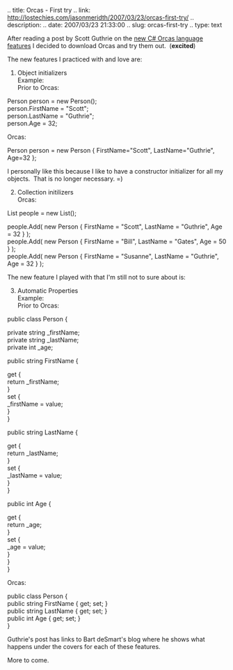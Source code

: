 .. title: Orcas - First try
.. link: http://lostechies.com/jasonmeridth/2007/03/23/orcas-first-try/
.. description: 
.. date: 2007/03/23 21:33:00
.. slug: orcas-first-try
.. type: text


After reading a post by Scott Guthrie on the [new C# Orcas language features](http://weblogs.asp.net/scottgu/archive/2007/03/08/new-c-orcas-language-features-automatic-properties-object-initializers-and-collection-initializers.aspx) I decided to download Orcas and try them out.  (**excited**)  
  
The new features I practiced with and love are:  
  


  1. Object initializers  
Example:  
Prior to Orcas:  


Person person = new Person();  
person.FirstName = "Scott";  
person.LastName = "Guthrie";  
person.Age = 32;

  
Orcas:  


Person person = new Person { FirstName="Scott", LastName="Guthrie", Age=32 };

I personally like this because I like to have a constructor initializer for all my objects.  That is no longer necessary. =)  
  
  

  2. Collection initilizers  
Orcas:  


List<Person> people = new List<Person>();  
  
people.Add( new Person { FirstName = "Scott", LastName = "Guthrie", Age = 32 } );  
people.Add( new Person { FirstName = "Bill", LastName = "Gates", Age = 50 } );  
people.Add( new Person { FirstName = "Susanne", LastName = "Guthrie", Age = 32 } );  
  
  
  
The new feature I played with that I'm still not to sure about is:

  3. Automatic Properties  
Example:  
Prior to Orcas:  
  


public class Person {  
  
private string _firstName;  
private string _lastName;  
private int _age;  
  
public string FirstName {  
  
get {  
return _firstName;  
}  
set {  
_firstName = value;  
}  
}  
  
public string LastName {  
  
get {  
return _lastName;  
}  
set {  
_lastName = value;  
}  
}   
  
public int Age {  
  
get {  
return _age;  
}  
set {  
_age = value;  
}  
}  
}

  
  
Orcas:  
  


public class Person {  
public string FirstName { get; set; }  
public string LastName { get; set; }   
public int Age { get; set; }  
}

Guthrie's post has links to Bart deSmart's blog where he shows what happens under the covers for each of these features.  
  
More to come.